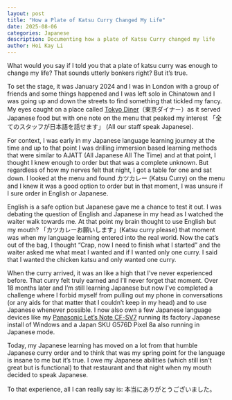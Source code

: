 ```yaml
---
layout: post
title: "How a Plate of Katsu Curry Changed My Life"
date: 2025-08-06
categories: Japanese
description: Documenting how a plate of Katsu Curry changed my life
author: Hoi Kay Li
---
```


What would you say if I told you that a plate of katsu curry was enough to change my life? That sounds utterly bonkers right? But it’s true.

To set the stage, it was January 2024 and I was in London with a group of friends and some things happened and I was left solo in Chinatown and I was going up and down the streets to find something that tickled my fancy. My eyes caught on a place called [Tokyo Diner](https://maps.app.goo.gl/XxehGrHX4CgduRaV9)（東京ダイナー）as it served Japanese food but with one note on the menu that peaked my interest 「全てのスタッフが日本語を話せます」 (All our staff speak Japanese). 

For context, I was early in my Japanese language learning journey at the time and up to that point I was drilling immersion based learning methods that were similar to AJATT (All Japanese All The Time) and at that point, I thought I knew enough to order but that was a complete unknown. But regardless of how my nerves felt that night, I got a table for one and sat down. I looked at the menu and found カツカレー (Katsu Curry) on the menu and I knew it was a good option to order but in that moment, I was unsure if I sure order in English or Japanese.

English is a safe option but Japanese gave me a chance to test it out. I was debating the question of English and Japanese in my head as I watched the waiter walk towards me. At that point my brain thought to use English but my mouth? 「カツカレーお願いします」(Katsu curry please) that moment was when my language learning entered into the real world. Now the cat’s out of the bag, I thought “Crap, now I need to finish what I started” and the waiter asked me what meat I wanted and if I wanted only one curry. I said that I wanted the chicken katsu and only wanted one curry.

When the curry arrived, it was an like a high that I’ve never experienced before. That curry felt truly earned and I’ll never forget that moment.
Over 18 months later and I’m still learning Japanese but now I’ve completed a challenge where I forbid myself from pulling out my phone in conversations (or any aids for that matter that I couldn’t keep in my head) and to use Japanese whenever possible. I now also own a few Japanese language devices like my [Panasonic Let’s Note CF-SV7](https://connect.panasonic.com/jp-ja/products-services/letsnote/search/eos) running its factory Japanese install of Windows and a Japan SKU G576D Pixel 8a also running in Japanese mode.

Today, my Japanese learning has moved on a lot from that humble Japanese curry order and to think that was my spring point for the language is insane to me but it’s true. I owe my Japanese abilities (which still isn't great but is functional) to that restaurant and that night when my mouth decided to speak Japanese.

To that experience, all I can really say is:
本当にありがとうございました。
